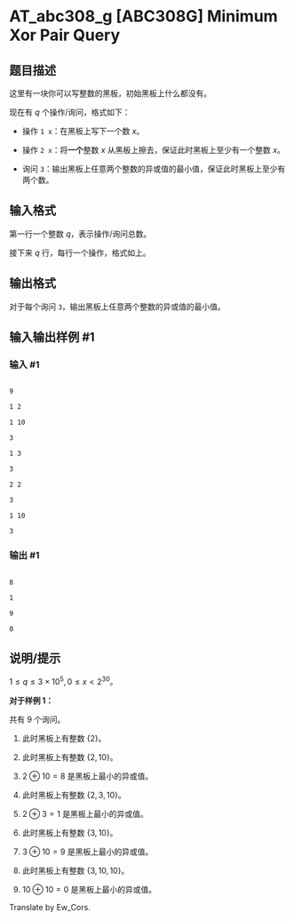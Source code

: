# AT_abc308_g [ABC308G] Minimum Xor Pair Query

## 题目描述

这里有一块你可以写整数的黑板，初始黑板上什么都没有。

现在有 $q$ 个操作/询问，格式如下：

+ 操作 `1 x`：在黑板上写下一个数 $x$。
+ 操作 `2 x`：将**一个**整数 $x$ 从黑板上擦去，保证此时黑板上至少有一个整数 $x$。
+ 询问 `3`：输出黑板上任意两个整数的异或值的最小值，保证此时黑板上至少有两个数。

## 输入格式

第一行一个整数 $q$，表示操作/询问总数。

接下来 $q$ 行，每行一个操作，格式如上。

## 输出格式

对于每个询问 `3`，输出黑板上任意两个整数的异或值的最小值。

## 输入输出样例 #1

### 输入 #1

```
9
1 2
1 10
3
1 3
3
2 2
3
1 10
3
```

### 输出 #1

```
8
1
9
0
```

## 说明/提示

$1\leq q\leq 3\times 10^5,0\leq x<2^{30}$。


**对于样例 1：**

共有 9 个询问。

1. 此时黑板上有整数 $\{2\}$。
2. 此时黑板上有整数 $\{2,10\}$。
3. $2\oplus10=8$ 是黑板上最小的异或值。
4. 此时黑板上有整数 $\{2,3,10\}$。
5. $2\oplus3=1$ 是黑板上最小的异或值。
6. 此时黑板上有整数 $\{3,10\}$。
7. $3\oplus10=9$ 是黑板上最小的异或值。
8. 此时黑板上有整数 $\{3,10,10\}$。
9. $10\oplus10=0$ 是黑板上最小的异或值。

Translate by Ew_Cors.